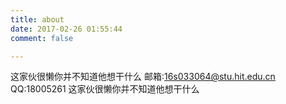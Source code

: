 ```yaml
---
title: about
date: 2017-02-26 01:55:44
comment: false

---
```

这家伙很懒你并不知道他想干什么
邮箱:16s033064@stu.hit.edu.cn
QQ:18005261
这家伙很懒你并不知道他想干什么